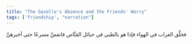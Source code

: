 ```yaml
---
title: "The Gazelle's Absence and the Friends' Worry"
tags: ['friendship', "narration"]
---
```


 فحلَّق الغراب في الهواء فإذا هو بالظبي في حبائل القنَّاص فانقضَّ مسرعًا حتى أخبرهنَّ
